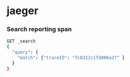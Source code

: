 # jaeger

### Search reporting span
```sh
GET _search
{
  "query": {
    "match": {"traceID": "fc0312c1fd806a27" }
  }
}
```